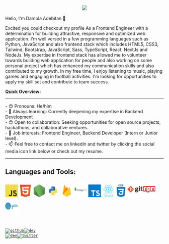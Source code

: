 <div id="header" align="center">
  <img src="https://imgur.com/LoUXdPY" width="100"/>
</div>

Hello, I'm Damola Adebitan 🤗

Excited you could checkout my profile
As a Frontend Engineer with a determination for building attractive, responsive and optimized web application. I'm well versed in a few programming languages such as Python, JavaScript and also frontend stack which includes HTML5, CSS3, Tailwind, Bootstrap, JavaScript, Sass, TypeScript, React, NextJs and NodeJs. My expertise in frontend stack has allowed me to volunteer towards building web application for people and also working on some personal project which has enhanced my communication skills and also contributed to my growth. In my free time, I enjoy listening to music, playing games and engaging in football activities. I'm looking for opportunities to apply my skill set and contribute to team success.

**Quick Overview:** 
<hr/>
- 😊 Pronouns: He/him
<br />
- 🌱 Always learning: Currently deepening my expertise in Backend Development
<br />
- 😊 Open to collaboration: Seeking opportunities for open source projects, hackathons, and collaborative ventures.
<br />
- 💼 Job interests: Frontend Engineer, Backend Developer (Intern or Junior level).
<br />
- 📫 Feel free to contact me on linkedIn and twitter by clicking the social media icon link below or check out my resume.
<hr/>

**Languages and Tools:**  
---
<code><img height="40" src="https://raw.githubusercontent.com/github/explore/80688e429a7d4ef2fca1e82350fe8e3517d3494d/topics/javascript/javascript.png"></code>
<code><img height="40" src="https://github.com/devicons/devicon/blob/master/icons/html5/html5-original.svg"></code>
<code><img height="40" src="https://raw.githubusercontent.com/github/explore/80688e429a7d4ef2fca1e82350fe8e3517d3494d/topics/nodejs/nodejs.png"></code>
<code><img height="40" src="https://raw.githubusercontent.com/github/explore/80688e429a7d4ef2fca1e82350fe8e3517d3494d/topics/python/python.png"></code>
<code><img height="40" src="https://raw.githubusercontent.com/github/explore/80688e429a7d4ef2fca1e82350fe8e3517d3494d/topics/firebase/firebase.png"></code>
<code><img src="https://raw.githubusercontent.com/github/explore/80688e429a7d4ef2fca1e82350fe8e3517d3494d/topics/mongodb/mongodb.png" width="40" height="50"></code>
<code><img height="40" src="https://raw.githubusercontent.com/github/explore/80688e429a7d4ef2fca1e82350fe8e3517d3494d/topics/typescript/typescript.png"></code>
<code><code><img height="40" src="https://github.com/devicons/devicon/blob/master/icons/react/react-original-wordmark.svg"></code><code><img height="40" src="https://github.com/devicons/devicon/blob/master/icons/css3/css3-plain-wordmark.svg"></code><code><img src="https://github.com/devicons/devicon/blob/master/icons/git/git-original-wordmark.svg" alt="Git" width="50" height="50"/></code><code><img src="https://github.com/devicons/devicon/blob/master/icons/npm/npm-original-wordmark.svg" alt="npm" width="40" height="50"/></code><code><img src="https://github.com/devicons/devicon/blob/master/icons/yarn/yarn-original-wordmark.svg" alt="yarn" width="40" height="50"/></code>

[<img src='https://cdn.jsdelivr.net/npm/simple-icons@3.0.1/icons/github.svg' alt='github' height='40'>](https://github.com/adedamola99)[<img src='https://cdn.jsdelivr.net/npm/simple-icons@3.0.1/icons/hashnode.svg' alt='dev' height='40'>](https://hashnode.com/@Damia) [<img src='https://cdn.jsdelivr.net/npm/simple-icons@3.0.1/icons/linkedin.svg' alt='dev' height='40'>](https://www.linkedin.com/in/adebitan-damola-0703a718b)[<img src='https://cdn.jsdelivr.net/npm/simple-icons@3.0.1/icons/twitter.svg' alt='twitter' height='40'>](https://twitter.com/itz_damia?t=LdsVqEdwc327kAmcI9-88Q&s=08)

<!---
This is a ✨ special ✨ repository because its `README.md` (this file) appears on your GitHub profile.
--->

